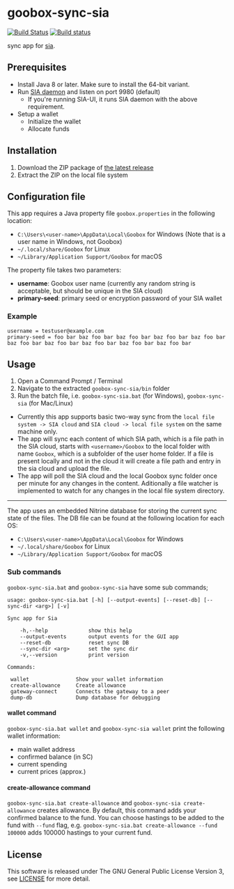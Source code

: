 # goobox-sync-sia
[![Build Status](https://travis-ci.org/GooBox/goobox-sync-sia.svg?branch=master)](https://travis-ci.org/GooBox/goobox-sync-sia)
[![Build status](https://ci.appveyor.com/api/projects/status/j4lv9lnd07o1qe5n/branch/master?svg=true)](https://ci.appveyor.com/project/jkawamoto/goobox-sync-sia/branch/master)

sync app for [sia](https://sia.tech/).


## Prerequisites

- Install Java 8 or later. Make sure to install the 64-bit variant.
- Run [SIA daemon](https://github.com/NebulousLabs/Sia/releases) and listen on port 9980 (default)
  - If you're running SIA-UI, it runs SIA daemon with the above requirement.
- Setup a wallet
  - Initialize the wallet
  - Allocate funds

## Installation

1. Download the ZIP package of [the latest release](https://github.com/GooBox/goobox-sync-sia/releases)
2. Extract the ZIP on the local file system


## Configuration file

This app requires a Java property file `goobox.properties` in the following location:

- `C:\Users\<user-name>\AppData\Local\Goobox` for Windows (Note that <user-name> is a user name in Windows, not Goobox)
- `~/.local/share/Goobox` for Linux
- `~/Library/Application Support/Goobox` for macOS

The property file takes two parameters:

- **username**: Goobox user name (currently any random string is acceptable, but should be unique in the SIA cloud)
- **primary-seed**: primary seed or encryption password of your SIA wallet

### Example

```
username = testuser@example.com
primary-seed = foo bar baz foo bar baz foo bar baz foo bar baz foo bar baz foo bar baz foo bar baz foo bar baz foo bar baz foo bar
```

## Usage

1. Open a Command Prompt / Terminal
2. Navigate to the extracted `goobox-sync-sia/bin` folder
3. Run the batch file, i.e. `goobox-sync-sia.bat` (for Windows), `goobox-sync-sia` (for Mac/Linux)


- Currently this app supports basic two-way sync from the `local file system -> SIA cloud` and `SIA cloud -> local file system` on the same machine only.
- The app will sync each content of which SIA path, which is a file path in the SIA cloud, starts with `<username>/Goobox`
to the local folder with name `Goobox`, which is a subfolder of the user home folder. If a file is present locally and not in the cloud it will create a file path and entry in the sia cloud and upload the file.
- The app will poll the SIA cloud and the local Goobox sync folder once per minute for any changes in the content. Aditionally a file watcher is implemented to watch for any changes in the local file system directory. 

---------------------------------------------------------------------------------------------------------------------------------------

The app uses an embedded Nitrine database for storing the current sync state of the files. The DB file can be found at the following location for each OS:

- `C:\Users\<user-name>\AppData\Local\Goobox` for Windows
- `~/.local/share/Goobox` for Linux
- `~/Library/Application Support/Goobox` for macOS

### Sub commands

`goobox-sync-sia.bat` and `goobox-sync-sia` have some sub commands;

```
usage: goobox-sync-sia.bat [-h] [--output-events] [--reset-db] [--sync-dir <arg>] [-v]

Sync app for Sia

    -h,--help             show this help
    --output-events       output events for the GUI app
    --reset-db            reset sync DB
    --sync-dir <arg>      set the sync dir
    -v,--version          print version

Commands:

 wallet               Show your wallet information
 create-allowance     Create allowance
 gateway-connect      Connects the gateway to a peer
 dump-db              Dump database for debugging
```

#### wallet command

`goobox-sync-sia.bat wallet` and `goobox-sync-sia wallet` print the following wallet information:

  - main wallet address
  - confirmed balance (in SC)
  - current spending
  - current prices (approx.)

#### create-allowance command

`goobox-sync-sia.bat create-allowance` and `goobox-sync-sia create-allowance` creates allowance. By default, this command adds your confirmed balance to the fund. You can choose hastings to be added to the fund with `--fund` flag, e.g. `goobox-sync-sia.bat create-allowance --fund 100000` adds 100000 hastings to your current fund.

## License
This software is released under The GNU General Public License Version 3, see [LICENSE](LICENSE) for more detail.
